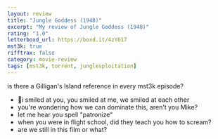 ```yaml
---
layout: review
title: "Jungle Goddess (1948)"
excerpt: "My review of Jungle Goddess (1948)"
rating: "1.0"
letterboxd_url: https://boxd.it/4zY617
mst3k: true
rifftrax: false
category: movie-review
tags: [mst3k, torrent, junglesploitation]
---
```


is there a Gilligan's Island reference in every mst3k episode?

- 🎵i smiled at you, you smiled at me, we smiled at each other
- you're wondering how we can dominate this, aren't you Mike?
- let me hear you spell "patronize"
- when you were in flight school, did they teach you how to scream?
- are we still in this film or what?
